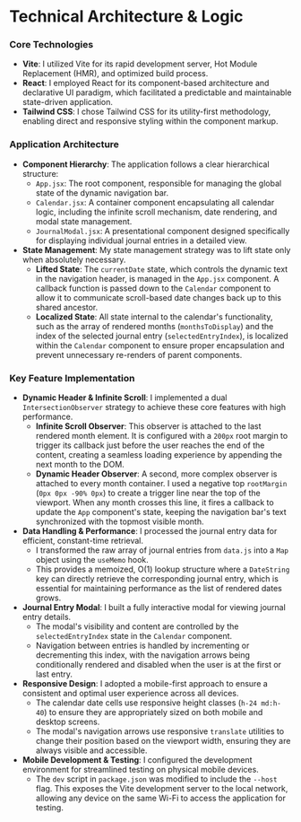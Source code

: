 # Technical Architecture & Logic

### Core Technologies

*   **Vite**: I utilized Vite for its rapid development server, Hot Module Replacement (HMR), and optimized build process.
*   **React**: I employed React for its component-based architecture and declarative UI paradigm, which facilitated a predictable and maintainable state-driven application.
*   **Tailwind CSS**: I chose Tailwind CSS for its utility-first methodology, enabling direct and responsive styling within the component markup.

### Application Architecture

*   **Component Hierarchy**: The application follows a clear hierarchical structure:
    *   `App.jsx`: The root component, responsible for managing the global state of the dynamic navigation bar.
    *   `Calendar.jsx`: A container component encapsulating all calendar logic, including the infinite scroll mechanism, date rendering, and modal state management.
    *   `JournalModal.jsx`: A presentational component designed specifically for displaying individual journal entries in a detailed view.
*   **State Management**: My state management strategy was to lift state only when absolutely necessary.
    *   **Lifted State**: The `currentDate` state, which controls the dynamic text in the navigation header, is managed in the `App.jsx` component. A callback function is passed down to the `Calendar` component to allow it to communicate scroll-based date changes back up to this shared ancestor.
    *   **Localized State**: All state internal to the calendar's functionality, such as the array of rendered months (`monthsToDisplay`) and the index of the selected journal entry (`selectedEntryIndex`), is localized within the `Calendar` component to ensure proper encapsulation and prevent unnecessary re-renders of parent components.

### Key Feature Implementation

*   **Dynamic Header & Infinite Scroll**: I implemented a dual `IntersectionObserver` strategy to achieve these core features with high performance.
    *   **Infinite Scroll Observer**: This observer is attached to the last rendered month element. It is configured with a `200px` root margin to trigger its callback just before the user reaches the end of the content, creating a seamless loading experience by appending the next month to the DOM.
    *   **Dynamic Header Observer**: A second, more complex observer is attached to every month container. I used a negative top `rootMargin` (`0px 0px -90% 0px`) to create a trigger line near the top of the viewport. When any month crosses this line, it fires a callback to update the `App` component's state, keeping the navigation bar's text synchronized with the topmost visible month.
*   **Data Handling & Performance**: I processed the journal entry data for efficient, constant-time retrieval.
    *   I transformed the raw array of journal entries from `data.js` into a `Map` object using the `useMemo` hook.
    *   This provides a memoized, O(1) lookup structure where a `DateString` key can directly retrieve the corresponding journal entry, which is essential for maintaining performance as the list of rendered dates grows.
*   **Journal Entry Modal**: I built a fully interactive modal for viewing journal entry details.
    *   The modal's visibility and content are controlled by the `selectedEntryIndex` state in the `Calendar` component.
    *   Navigation between entries is handled by incrementing or decrementing this index, with the navigation arrows being conditionally rendered and disabled when the user is at the first or last entry.
*   **Responsive Design**: I adopted a mobile-first approach to ensure a consistent and optimal user experience across all devices.
    *   The calendar date cells use responsive height classes (`h-24 md:h-40`) to ensure they are appropriately sized on both mobile and desktop screens.
    *   The modal's navigation arrows use responsive `translate` utilities to change their position based on the viewport width, ensuring they are always visible and accessible.
*   **Mobile Development & Testing**: I configured the development environment for streamlined testing on physical mobile devices.
    *   The `dev` script in `package.json` was modified to include the `--host` flag. This exposes the Vite development server to the local network, allowing any device on the same Wi-Fi to access the application for testing.
